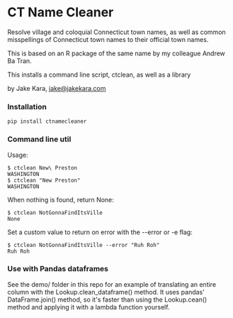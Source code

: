 # CT Name Cleaner

Resolve village and coloquial Connecticut town names, as well as common
misspellings of Connecticut town names to their official town names.

This is based on an R package of the same name by my colleague Andrew Ba Tran.

This installs a command line script, ctclean,  as well as a library 

by Jake Kara, jake@jakekara.com

### Installation

    pip install ctnamecleaner

### Command line util

Usage:

	$ ctclean New\ Preston
	WASHINGTON
	$ ctclean "New Preston"
	WASHINGTON

When nothing is found, return None:

	$ ctclean NotGonnaFindItsVille
	None

Set a custom value to return on error with the --error or -e flag:

    $ ctclean NotGonnaFindItsVille --error "Ruh Roh"
    Ruh Roh

### Use with Pandas dataframes

See the demo/ folder in this repo for an example of translating an entire
column with the Lookup.clean_dataframe() method. It uses pandas'
DataFrame.join() method, so it's faster than using the Lookup.cean() method
and applying it with a lambda function yourself.